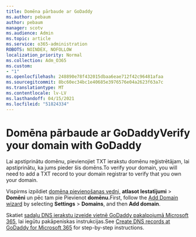 ```yaml
---
title: Domēna pārbaude ar GoDaddy
ms.author: pebaum
author: pebaum
manager: scotv
ms.audience: Admin
ms.topic: article
ms.service: o365-administration
ROBOTS: NOINDEX, NOFOLLOW
localization_priority: Normal
ms.collection: Adm_O365
ms.custom:
- "1"
ms.openlocfilehash: 248890e78f432015dbaa6eae712f42c96481afaa
ms.sourcegitcommit: 8bc60ec34bc1e40685e3976576e04a2623f63a7c
ms.translationtype: MT
ms.contentlocale: lv-LV
ms.lasthandoff: 04/15/2021
ms.locfileid: "51824334"
---
```

# <a name="verify-your-domain-with-godaddy"></a><span data-ttu-id="22a37-102">Domēna pārbaude ar GoDaddy</span><span class="sxs-lookup"><span data-stu-id="22a37-102">Verify your domain with GoDaddy</span></span>

<span data-ttu-id="22a37-103">Lai apstiprinātu domēnu, pievienojiet TXT ierakstu domēnu reģistrētājam, lai apstiprinātu, ka jums pieder šis domēns.</span><span class="sxs-lookup"><span data-stu-id="22a37-103">To verify your domain, you will need to add a TXT record to your domain registrar to verify that you own your domain.</span></span> 

<span data-ttu-id="22a37-104">Vispirms izpildiet [domēna pievienošanas vedni,](https://admin.microsoft.com/Adminportal#/Domains) **atlasot Iestatījumi** \> **Domēni** un pēc tam pie Pievienot **domēnu.**</span><span class="sxs-lookup"><span data-stu-id="22a37-104">First, follow the [Add Domain wizard](https://admin.microsoft.com/Adminportal#/Domains) by selecting **Settings** \> **Domains**, and then **Add domain**.</span></span>
  
<span data-ttu-id="22a37-105">Skatiet [sadaļu DNS ierakstu izveide vietnē GoDaddy pakalpojumā Microsoft 365,](https://docs.microsoft.com/microsoft-365/admin/dns/create-dns-records-at-godaddy) lai iegūtu pakāpeniskas instrukcijas.</span><span class="sxs-lookup"><span data-stu-id="22a37-105">See [Create DNS records at GoDaddy for Microsoft 365](https://docs.microsoft.com/microsoft-365/admin/dns/create-dns-records-at-godaddy) for step-by-step instructions.</span></span>